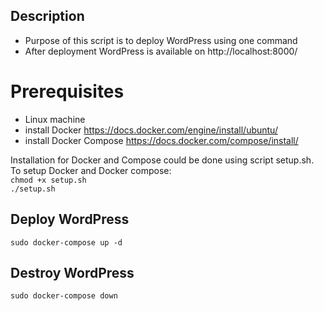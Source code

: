 ## Description
* Purpose of this script is to deploy WordPress using one command
* After deployment WordPress is available on http://localhost:8000/

# Prerequisites
* Linux machine
* install Docker https://docs.docker.com/engine/install/ubuntu/
* install Docker Compose https://docs.docker.com/compose/install/

Installation for Docker and Compose could be done using script setup.sh.<br>
To setup Docker and Docker compose:<br>
`chmod +x setup.sh`<br>
`./setup.sh`

## Deploy WordPress
`sudo docker-compose up -d`

## Destroy WordPress
`sudo docker-compose down`